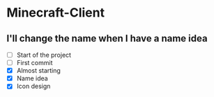# Minecraft-Client
## I'll change the name when I have a name idea
- [ ] Start of the project
- [ ] First commit
- [x] Almost starting
- [x] Name idea
- [x] Icon design
